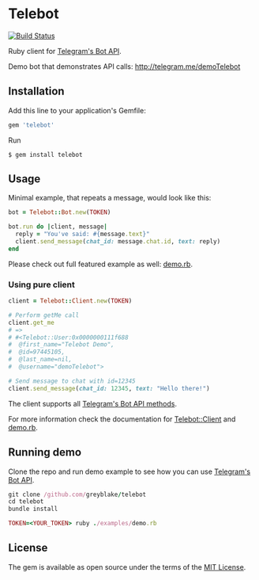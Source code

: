 # Telebot

[![Build Status](https://travis-ci.org/greyblake/telebot.png?branch=master)](https://travis-ci.org/greyblake/telebot)

Ruby client for [Telegram's Bot API](https://core.telegram.org/bots).

Demo bot that demonstrates API calls: http://telegram.me/demoTelebot

## Installation

Add this line to your application's Gemfile:

```ruby
gem 'telebot'
```

Run

```
$ gem install telebot
```

## Usage

Minimal example, that repeats a message, would look like this:

```ruby
bot = Telebot::Bot.new(TOKEN)

bot.run do |client, message|
  reply = "You've said: #{message.text}"
  client.send_message(chat_id: message.chat.id, text: reply)
end
```

Please check out full featured example as well: [demo.rb](https://github.com/greyblake/telebot/blob/master/examples/demo.rb).

### Using pure client

```ruby
client = Telebot::Client.new(TOKEN)

# Perform getMe call
client.get_me
# =>
# #<Telebot::User:0x0000000111f688
#  @first_name="Telebot Demo",
#  @id=97445105,
#  @last_name=nil,
#  @username="demoTelebot">

# Send message to chat with id=12345
client.send_message(chat_id: 12345, text: "Hello there!")
```
The client supports all [Telegram's Bot API methods](https://core.telegram.org/bots/api#available-methods).

For more information check the documentation for [Telebot::Client](http://www.rubydoc.info/gems/telebot/Telebot/Client)
and [demo.rb](https://github.com/greyblake/telebot/blob/master/examples/demo.rb).


## Running demo

Clone the repo and run demo example to see how you can use [Telegram's Bot API](https://core.telegram.org/bots).

```ruby
git clone /github.com/greyblake/telebot
cd telebot
bundle install

TOKEN=<YOUR_TOKEN> ruby ./examples/demo.rb
```

## License

The gem is available as open source under the terms of the [MIT License](http://opensource.org/licenses/MIT).


